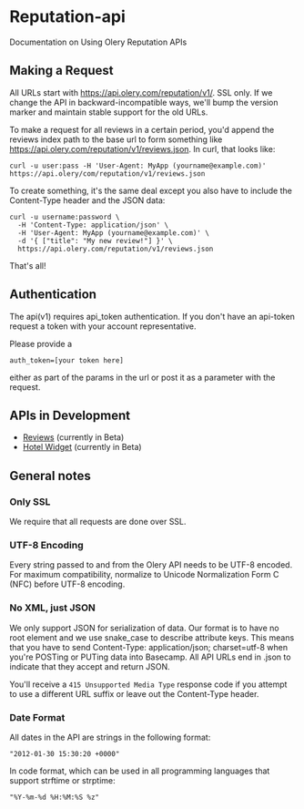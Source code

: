 Reputation-api
==============

Documentation on Using Olery Reputation APIs

Making a Request
----------------
All URLs start with https://api.olery.com/reputation/v1/. SSL only. If we change the API in backward-incompatible ways, we'll bump the version marker and maintain stable support for the old URLs.

To make a request for all reviews in a certain period, you'd append the reviews index path to the base url to form something like https://api.olery.com/reputation/v1/reviews.json. In curl, that looks like:

````shell
curl -u user:pass -H 'User-Agent: MyApp (yourname@example.com)' https://api.olery/com/reputation/v1/reviews.json
````

To create something, it's the same deal except you also have to include the Content-Type header and the JSON data:

````shell
curl -u username:password \
  -H 'Content-Type: application/json' \
  -H 'User-Agent: MyApp (yourname@example.com)' \
  -d '{ ["title": "My new review!"] }' \
  https://api.olery.com/reputation/v1/reviews.json
````

That's all!

Authentication
--------------

The api(v1) requires api_token authentication. If you don't have an api-token request a token with your account representative.

Please provide a

    auth_token=[your token here]

either as part of the params in the url or post it as a parameter with the request.

APIs in Development
-------------------

* [Reviews](https://github.com/olery/reputation-api/blob/master/sections/reviews.md) (currently in Beta)
* [Hotel Widget](https://github.com/olery/reputation-api/blob/master/sections/hotel-widget.md) (currently in Beta)

General notes
-------------

### Only SSL

We require that all requests are done over SSL.

### UTF-8 Encoding

Every string passed to and from the Olery API needs to be UTF-8 encoded. For maximum compatibility, normalize to Unicode Normalization Form C (NFC) before UTF-8 encoding.

### No XML, just JSON

We only support JSON for serialization of data. Our format is to have no root element and we use snake_case to describe attribute keys. This means that you have to send Content-Type: application/json; charset=utf-8 when you're POSTing or PUTing data into Basecamp. All API URLs end in .json to indicate that they accept and return JSON.

You'll receive a `415 Unsupported Media Type` response code if you attempt to use a different URL suffix or leave out the Content-Type header.

### Date Format
All dates in the API are strings in the following format:

    "2012-01-30 15:30:20 +0000"

In code format, which can be used in all programming languages that support strftime or strptime:

    "%Y-%m-%d %H:%M:%S %z"

